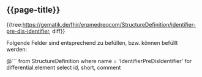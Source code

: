 ## {{page-title}}

{{tree:https://gematik.de/fhir/erpmedreqcom/StructureDefinition/identifier-pre-dis-identifier, diff}}

Folgende Felder sind entsprechend zu befüllen, bzw. können befüllt werden:

@```
from StructureDefinition
where name = 'IdentifierPreDisIdentifier'
for differential.element
    select id, short, comment
```
